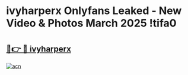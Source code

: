 # ivyharperx Onlyfans Leaked - New Video & Photos March 2025 !tifa0

# <h2><a href="https://vgboa4.iuczelnia.edu.pl?title=ivyharperx&ref=tifa0">🔗👉 🔴 ivyharperx</a></h2>

[![acn](https://github.com/user-attachments/assets/0f9c940e-d8b0-45ae-aac7-cd30a18b3e1c)](https://vgboa4.iuczelnia.edu.pl?title=ivyharperx&ref=tifa0)

